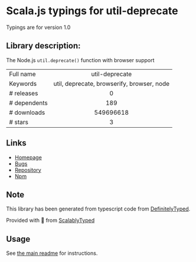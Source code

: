 
# Scala.js typings for util-deprecate

Typings are for version 1.0

## Library description:
The Node.js `util.deprecate()` function with browser support

|                    |                 |
| ------------------ | :-------------: |
| Full name          | util-deprecate |
| Keywords           | util, deprecate, browserify, browser, node |
| # releases         | 0 |
| # dependents       | 189 |
| # downloads        | 549696618 |
| # stars            | 3 |

## Links
- [Homepage](https://github.com/TooTallNate/util-deprecate)
- [Bugs](https://github.com/TooTallNate/util-deprecate/issues)
- [Repository](https://github.com/TooTallNate/util-deprecate)
- [Npm](https://www.npmjs.com/package/util-deprecate)
    


## Note
This library has been generated from typescript code from [DefinitelyTyped](https://definitelytyped.org).

Provided with :purple_heart: from [ScalablyTyped](https://github.com/oyvindberg/ScalablyTyped)

## Usage
See [the main readme](../../readme.md) for instructions.


